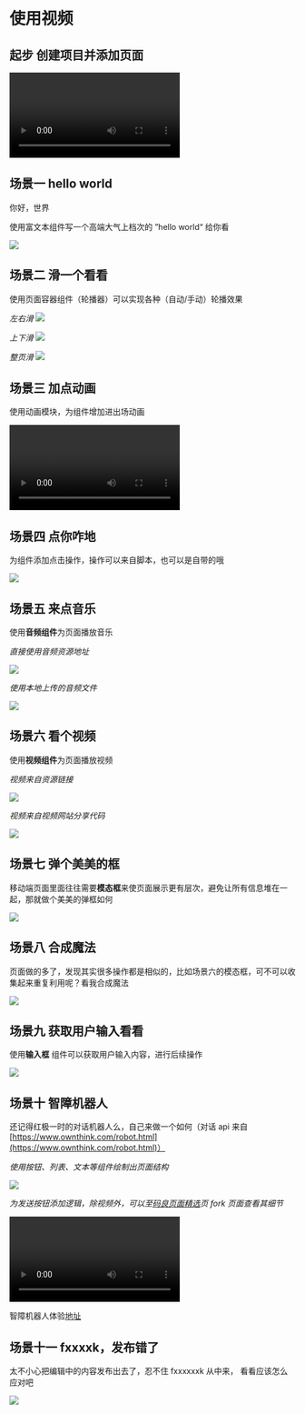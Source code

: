 # 使用视频

## 起步 创建项目并添加页面

<p>
  <video controls name="media" style="max-width: 100%">
    <source src="https://imagecdn.ymm56.com/ymmfile/explore-biz/ymm_1525854126908.mp4" type="video/mp4">
  </video>
</p>

## 场景一 hello world

你好，世界

使用富文本组件写一个高端大气上档次的 ”hello world“ 给你看

![](https://cos.56qq.com/fis/201910171551128982d3a03f2e90831e.gif)



## 场景二 滑一个看看

使用页面容器组件（轮播器）可以实现各种（自动/手动）轮播效果

<!-- <p>
  <video controls name="media" style="max-width: 100%">
    <source src="https://imagecdn.ymm56.com/ymmfile/explore-biz/ymm_1526282241959.mp4" type="video/mp4">
  </video>
</p> -->

*左右滑*
![](https://cos.56qq.com/fis/201910171618508091c789ed83fa3293.gif)

*上下滑*
![](https://cos.56qq.com/fis/2019101716280569250f7631b091b3f4.gif)

*整页滑*
![](https://cos.56qq.com/fis/201910171634517482bf35e73002bfbd.gif)


## 场景三 加点动画

使用动画模块，为组件增加进出场动画

<p>
  <video controls name="media" style="max-width: 100%">
    <source src="https://imagecdn.ymm56.com/ymmfile/explore-biz/ymm_1526032817294.mp4" type="video/mp4">
  </video>
</p>

## 场景四 点你咋地

为组件添加点击操作，操作可以来自脚本，也可以是自带的哦

![](https://cos.56qq.com/fis/20191017172221482b82c18ac333e34e.gif)

## 场景五 来点音乐

使用**音频组件**为页面播放音乐

*直接使用音频资源地址*

![](https://cos.56qq.com/fis/20191017175652237488564764558063.gif)

*使用本地上传的音频文件*

![](https://cos.56qq.com/fis/20191017175830866173d1762d3ec2b9.gif)

## 场景六  看个视频

使用**视频组件**为页面播放视频

*视频来自资源链接*

![](https://cos.56qq.com/fis/201910171820068120155c242433fb39.gif)

*视频来自视频网站分享代码*

![](https://cos.56qq.com/fis/20191017182438755fb62a6e7b750f31.gif)

## 场景七  弹个美美的框

移动端页面里面往往需要**模态框**来使页面展示更有层次，避免让所有信息堆在一起，那就做个美美的弹框如何

![](https://cos.56qq.com/fis/201910171857414203c0073b34271487.gif)

## 场景八  合成魔法

页面做的多了，发现其实很多操作都是相似的，比如场景六的模态框，可不可以收集起来重复利用呢？看我合成魔法

![](https://cos.56qq.com/fis/20191017191210681e08ec50ee08cbbe.gif)

## 场景九  获取用户输入看看

使用**输入框** 组件可以获取用户输入内容，进行后续操作

![](https://cos.56qq.com/fis/20191017203122609250ec1add2cc1af.gif)

## 场景十  智障机器人

还记得红极一时的对话机器人么，自己来做一个如何（对话 api 来自[https://www.ownthink.com/robot.html](https://www.ownthink.com/robot.html)）

*使用按钮、列表、文本等组件绘制出页面结构*

![](https://cos.56qq.com/fis/2019101722114238471eedd90124e9c1.gif)

*为发送按钮添加逻辑，除视频外，可以至[码良页面精选](https://godspen.ymm56.com/admin/#/dashboard/featured)页  fork 页面查看其细节*

<p>
  <video controls name="media" style="max-width: 100%">
    <source src="https://ymm-maliang.oss-cn-hangzhou.aliyuncs.com/ymm-maliang/access/ymm_1571322481642.mp4" type="video/mp4">
  </video>
</p>

智障机器人体验[地址](https://godspen.ymm56.com/view/36Ed0a6C84) 

## 场景十一  fxxxxk，发布错了

太不小心把编辑中的内容发布出去了，忍不住 fxxxxxxk 从中来， 看看应该怎么应对吧

![](https://cos.56qq.com/fis/20191017224305795d39106c7e645adc.gif)

<!-- ## 分享设置示例

<p>
  <video controls name="media" style="max-width: 100%">
    <source src="https://imagecdn.ymm56.com/ymmfile/explore-biz/ymm_1526289299433.mp4" type="video/mp4">
  </video>
</p>

## 简单页面

<p>
  <video controls name="media" style="max-width: 100%">
    <source src="https://imagecdn.ymm56.com/ymmfile/explore-biz/ymm_1526292130421.mp4" type="video/mp4">
  </video>
</p>

## 列表示例

<p>
  <video controls name="media" style="max-width: 100%">
    <source src="https://imagecdn.ymm56.com/ymmfile/explore-biz/ymm_1526287651708.mp4" type="video/mp4">
  </video>
</p>

## 视频组件示例

<p>
  <video controls name="media" style="max-width: 100%">
    <source src="https://imagecdn.ymm56.com/ymmfile/explore-biz/ymm_1526293317707.mp4" type="video/mp4">
  </video>
</p>

## 音频组件示例

<p>
  <video controls name="media" style="max-width: 100%">
    <source src="https://imagecdn.ymm56.com/ymmfile/explore-biz/ymm_1526294330040.mp4" type="video/mp4">
  </video>
</p> -->